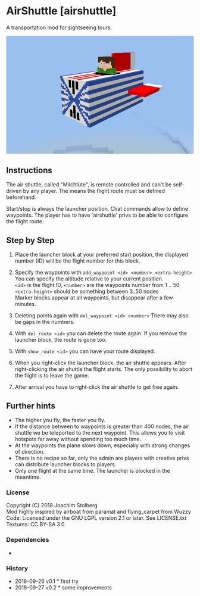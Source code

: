 # AirShuttle [airshuttle]

A transportation mod for sightseeing tours.

![TechPack](https://github.com/joe7575/airshuttle/blob/master/screenshot.png)


## Instructions

The air shuttle, called "Milchtüte", is remote controlled and can't be self-driven by any player.
The means the flight route must be defined beforehand.

Start/stop is always the launcher position. Chat commands allow to define waypoints.
The player has to have 'airshuttle' privs to be able to configure the flight route.


## Step by Step

1. Place the launcher block at your preferred start position, the displayed number (ID) will be the flight number for this block.

2. Specify the waypoints with `add_waypoint <id> <number> <extra-height>`  
   You can specify the altitude relative to your current position.  
   `<id>` is the flight ID, `<number>` are the waypoints number from 1 .. 50  
   `<extra-height>` should be something between 3..50 nodes  
   Marker blocks appear at all waypoints, but disappear after a few minutes.

3. Deleting points again with `del_waypoint <id> <number>`
   There may also be gaps in the numbers.

4. With `del_route <id>` you can delete the route again. If you remove the launcher block, the route is gone too.

5. With `show_route <id>` you can have your route displayed.

5. When you right-click the launcher block, the air shuttle appears. After right-clicking the air shuttle
   the flight starts. The only possibility to abort the flight is to leave the game.

6. After arrival you have to right-click the air shuttle to get free again.


## Further hints

* The higher you fly, the faster you fly. 
* If the distance between to waypoints is greater than 400 nodes, the air shuttle we be teleported to the next waypoint. 
  This allows you to visit hotspots far away without spending too much time.
* At the waypoints the plane slows down, especially with strong changes of direction.
* There is no recipe so far, only the admin are players with creative privs can distribute launcher blocks to players.
* Only one flight at the same time. The launcher is blocked in the meantime.



### License
Copyright (C) 2018 Joachim Stolberg  
Mod highly inspired by airboat from paramat and flying_carpet from Wuzzy  
Code: Licensed under the GNU LGPL version 2.1 or later. See LICENSE.txt  
Textures: CC BY-SA 3.0


### Dependencies 
-


### History 
- 2018-09-26  v0.1  * first try
- 2018-09-27  v0.2  * some improvements

